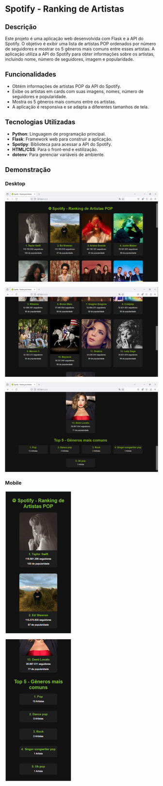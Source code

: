 # Spotify - Ranking de Artistas

## Descrição

Este projeto é uma aplicação web desenvolvida com Flask e a API do Spotify. O objetivo é exibir uma lista de artistas POP ordenados por número de seguidores e mostrar os 5 gêneros mais comuns entre esses artistas. A aplicação utiliza a API do Spotify para obter informações sobre os artistas, incluindo nome, número de seguidores, imagem e popularidade.

## Funcionalidades

- Obtém informações de artistas POP da API do Spotify.
- Exibe os artistas em cards com suas imagens, nomes, número de seguidores e popularidade.
- Mostra os 5 gêneros mais comuns entre os artistas.
- A aplicação é responsiva e se adapta a diferentes tamanhos de tela.

## Tecnologias Utilizadas

- **Python**: Linguagem de programação principal.
- **Flask**: Framework web para construir a aplicação.
- **Spotipy**: Biblioteca para acessar a API do Spotify.
- **HTML/CSS**: Para o front-end e estilização.
- **dotenv**: Para gerenciar variáveis de ambiente.

## Demonstração
### Desktop

![inicio](/static/print1.png)

![meio](/static/print2.png)

![fim](/static/print3.png)

### Mobile

![inicio](/static/print4.png)

![fim](/static/print5.png)